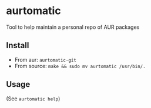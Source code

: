 # aurtomatic
Tool to help maintain a personal repo of AUR packages

## Install
* From aur: `aurtomatic-git`
* From source: `make && sudo mv aurtomatic /usr/bin/.`

## Usage
(See `aurtomatic help`)
